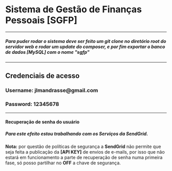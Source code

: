 <h1>Sistema de Gestão de Finanças Pessoais [SGFP]</h1>
<hr>

<h5>Para puder rodar o sistema deve ser feito
um git clone no diretório root do servidor
web e rodar um update do composer, e por fim exportar o banco de dados [MySQL] com o nome "sgfp"</h5>

<hr>

<h2>Credenciais de acesso</h2>
<h3>Username: jlmandrasse@gmail.com</h3>
<h3>Password: 12345678</h3>

<hr>
<h4>Recuperação de senha do usuário</h4>
<h5>Para este efeito estou trabalhando com os <i>Serviços da SendGrid</i>.</h5>
<p><strong>Nota:</strong> por questão de políticas de segurança a <strong>SendGrid</strong> não permite que seja feita a publicação da <strong>[API KEY]</strong> 
de envios de e-mails, por isso que não estará em funcionamento a parte de recuperação de senha numa primeira fase, só 
posso partilhar no <strong>OFF</strong> a chave de segurança.</p>